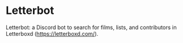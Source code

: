 # Letterbot
Letterbot: a Discord bot to search for films, lists, and contributors in Letterboxd (https://letterboxd.com/).
